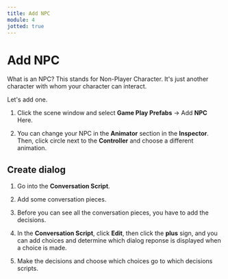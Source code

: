 ```yaml
---
title: Add NPC
module: 4
jotted: true
---
```


# Add NPC

What is an NPC?  This stands for Non-Player Character.   It's just another character with whom your character can interact.

Let's add one.

1. Click the scene window and select **Game Play Prefabs** -> Add **NPC** Here.

2. You can change your NPC in the **Animator** section in the **Inspector**. Then, click circle next to the **Controller** and choose a different animation.

## Create dialog

1. Go into the **Conversation Script**.

2. Add some conversation pieces.

3. Before you can see all the conversation pieces, you have to add the decisions.

4. In the **Conversation Script**, click **Edit**, then click the **plus** sign, and you can add choices and determine which dialog reponse is displayed when a choice is made.
   
5. Make the decisions and choose which choices go to which decisions scripts. 